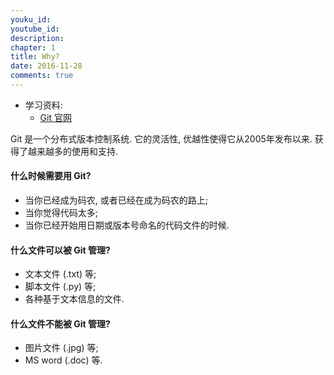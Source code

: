 ```yaml
---
youku_id: 
youtube_id: 
description: 
chapter: 1
title: Why?
date: 2016-11-28
comments: true
---
```

* 学习资料:
  * [Git 官网](https://git-scm.com/)

Git 是一个分布式版本控制系统. 它的灵活性, 优越性使得它从2005年发布以来. 
获得了越来越多的使用和支持.

#### 什么时候需要用 Git?

* 当你已经成为码农, 或者已经在成为码农的路上;
* 当你觉得代码太多;
* 当你已经开始用日期或版本号命名的代码文件的时候.

#### 什么文件可以被 Git 管理?

* 文本文件 (.txt) 等;
* 脚本文件 (.py) 等;
* 各种基于文本信息的文件.

#### 什么文件不能被 Git 管理?

* 图片文件 (.jpg) 等;
* MS word (.doc) 等.